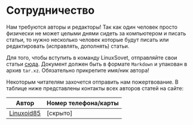 # Сотрудничество

Нам требуются авторы и редакторы! Так как один человек просто физически не может целыми днями сидеть за компьютером и писать статьи, то нужно несколько человек которые будут писать или редактировать (исправлять, дополнять) статьи.

Для того, чтобы вступить в команду LinuxSovet, отправляйте свои статьи [сюда](mailto:linuxoid85@gmail.com). Документ должен быть в формате `Markdown` и упакован в архив `tar.xz`. Обязательно прикрепите имя/ник автора!

Некоторым читателям захочется отправить нам пожертвование. В таблице ниже представлены контакты всех авторов статей на сайте:

| Автор                                 | Номер телефона/карты |
|---------------------------------------|----------------------|
| [Linuxoid85](authors.d/Linuxoid85.md) | [скрыто]             |
